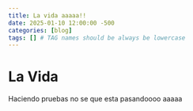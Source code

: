```yaml
---
title: La vida aaaaa!!
date: 2025-01-10 12:00:00 -500
categories: [blog]
tags: [] # TAG names should be always be lowercase
---
```


# La Vida
Haciendo pruebas no se que esta pasandoooo aaaaa